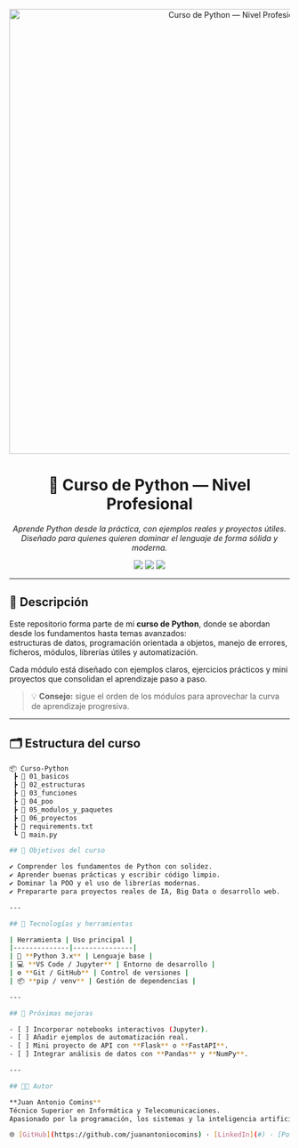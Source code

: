 <!-- ======================================== -->
<!--        README.md — Curso de Python        -->
<!--        Autor: Juan Antonio Comins         -->
<!-- ======================================== -->

<!-- Banner principal -->
<p align="center">
  <img src="https://raw.githubusercontent.com/juanantoniocomins/curso_python/main/assets/banner_python.png" alt="Curso de Python — Nivel Profesional" width="800">
</p>

<h1 align="center">🐍 Curso de Python — Nivel Profesional</h1>

<p align="center">
  <em>Aprende Python desde la práctica, con ejemplos reales y proyectos útiles.</em><br>
  <em>Diseñado para quienes quieren dominar el lenguaje de forma sólida y moderna.</em>
</p>

<!-- Badges -->
<p align="center">
  <img src="https://img.shields.io/badge/Python-3.12-blue?style=for-the-badge&logo=python&logoColor=white"/>
  <img src="https://img.shields.io/badge/Estado-Activo-success?style=for-the-badge"/>
  <img src="https://img.shields.io/badge/Licencia-MIT-lightgrey?style=for-the-badge"/>
</p>

---

## 🧠 Descripción

Este repositorio forma parte de mi **curso de Python**, donde se abordan desde los fundamentos hasta temas avanzados:  
estructuras de datos, programación orientada a objetos, manejo de errores, ficheros, módulos, librerías útiles y automatización.  

Cada módulo está diseñado con ejemplos claros, ejercicios prácticos y mini proyectos que consolidan el aprendizaje paso a paso.

> 💡 **Consejo:** sigue el orden de los módulos para aprovechar la curva de aprendizaje progresiva.

---

## 🗂️ Estructura del curso

```bash
📦 Curso-Python
 ┣ 📁 01_basicos
 ┣ 📁 02_estructuras
 ┣ 📁 03_funciones
 ┣ 📁 04_poo
 ┣ 📁 05_modulos_y_paquetes
 ┣ 📁 06_proyectos
 ┣ 📄 requirements.txt
 ┗ 📜 main.py

## 🎯 Objetivos del curso

✔️ Comprender los fundamentos de Python con solidez.  
✔️ Aprender buenas prácticas y escribir código limpio.  
✔️ Dominar la POO y el uso de librerías modernas.  
✔️ Prepararte para proyectos reales de IA, Big Data o desarrollo web.

---

## 🧰 Tecnologías y herramientas

| Herramienta | Uso principal |
|--------------|---------------|
| 🐍 **Python 3.x** | Lenguaje base |
| 💻 **VS Code / Jupyter** | Entorno de desarrollo |
| ⚙️ **Git / GitHub** | Control de versiones |
| 📦 **pip / venv** | Gestión de dependencias |

---

## 🌱 Próximas mejoras

- [ ] Incorporar notebooks interactivos (Jupyter).  
- [ ] Añadir ejemplos de automatización real.  
- [ ] Mini proyecto de API con **Flask** o **FastAPI**.  
- [ ] Integrar análisis de datos con **Pandas** y **NumPy**.

---

## 👨‍💻 Autor

**Juan Antonio Comins**  
Técnico Superior en Informática y Telecomunicaciones.  
Apasionado por la programación, los sistemas y la inteligencia artificial.

🌐 [GitHub](https://github.com/juanantoniocomins) · [LinkedIn](#) · [Portfolio](#)
